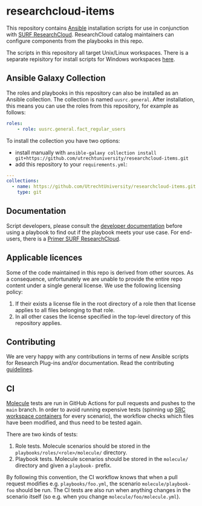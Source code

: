 # researchcloud-items
This repository contains [Ansible](https://docs.ansible.com) installation scripts for use in conjunction with [SURF ResearchCloud](https://portal.live.surfresearchcloud.nl). ResearchCloud catalog maintainers can configure components from the playbooks in this repo.

The scripts in this repository all target Unix/Linux workspaces. There is a separate repisitory for install scripts for Windows workspaces [here](https://github.com/UtrechtUniversity/researchcloud-items-win).

## Ansible Galaxy Collection

The roles and playbooks in this repository can also be installed as an Ansible collection. The collection is named `uusrc.general`. After installation, this means you can use the roles from this repository, for example as follows:

```yaml
roles:
    - role: uusrc.general.fact_regular_users
```

To install the collection you have two options:

* install manually with `ansible-galaxy collection install git+https://github.com/utrechtuniversity/researchcloud-items.git`
* add this repository to your `requirements.yml`:

```yaml
---
collections:
  - name: https://github.com/UtrechtUniversity/researchcloud-items.git
    type: git
```

## Documentation
Script developers, please consult the [developer documentation](docs/index.md) before using a playbook 
to find out if the playbook meets your use case.
For end-users, there is a [Primer SURF ResearchCloud](docs/primer-for-users.md).

## Applicable licences
Some of the code maintained in this repo is derived from other sources. As a consequence, unfortunately we are unable to provide the entire repo content under a single general license. We use the following licensing policy:
1) If their exists a license file in the root directory of a role then that license applies to all files belonging to that role. 
2) In all other cases the license specified in the top-level directory of this repository applies. 

## Contributing
We are very happy with any contributions in terms of new Ansible scripts for Research Plug-ins and/or documentation. Read the contributing [guidelines](./CONTRIBUTING.md).

## CI

[Molecule](https://ansible.readthedocs.io/projects/molecule/) tests are run in GitHub Actions for pull requests and pushes to the `main` branch. In order to avoid running expensive tests (spinning up [SRC workspace containers](https://github.com/UtrechtUniversity/SRC-test-workspace) for every scenario), the workflow checks which files have been modified, and thus need to be tested again.

There are two kinds of tests:

1. Role tests. Molecule scenarios should be stored in the `playbooks/roles/<role>/molecule/` directory.
1. Playbook tests. Molecule scenarios should be stored in the `molecule/` directory and given a `playbook-` prefix.

By following this convention, the CI workflow knows that when a pull request modifies e.g. `playbooks/foo.yml`, the scenario `molecule/playbook-foo` should be run. The CI tests are also run when anything changes in the scenario itself (so e.g. when you change `molecule/foo/molecule.yml`).
